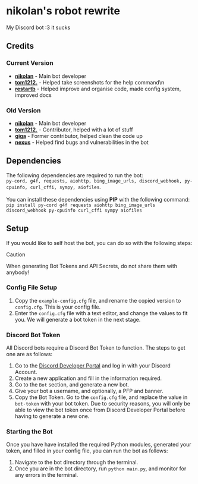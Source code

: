 # nikolan's robot rewrite
My Discord bot :3 it sucks

## Credits
### Current Version
- [**nikolan**](https://git.nikolan.xyz/nikolan) - Main bot developer
- [**tom1212.**](https://github.com/thepotatolover) - Helped take screenshots for the help command\n
- [**restartb**](https://github.com/restartb) - Helped improve and organise code, made config system, improved docs
  
### Old Version
- [**nikolan**](https://git.nikolan.xyz/nikolan) - Main bot developer
- [**tom1212.**](https://github.com/thepotatolover) - Contributor, helped with a lot of stuff
- [**giga**](https://github.com/fikinoob) - Former contributor, helped clean the code up
- [**nexus**](https://github.com/lhwe) - Helped find bugs and vulnerabilities in the bot

## Dependencies
The following dependencies are required to run the bot:\
`py-cord, g4f, requests, aiohttp, bing_image_urls, discord_webhook, py-cpuinfo, curl_cffi, sympy, aiofiles`.\
\
You can install these dependencies using **PIP** with the following command:\
`pip install py-cord g4f requests aiohttp bing_image_urls discord_webhook py-cpuinfo curl_cffi sympy aiofiles`

## Setup
If you would like to self host the bot, you can do so with the following steps:
> [!CAUTION]
> When generating Bot Tokens and API Secrets, do not share them with anybody!

### Config File Setup
1. Copy the `example-config.cfg` file, and rename the copied version to `config.cfg`. This is your config file.
2. Enter the `config.cfg` file with a text editor, and change the values to fit you. We will generate a bot token in the next stage.

### Discord Bot Token
All Discord bots require a Discord Bot Token to function. The steps to get one are as follows:
1. Go to the [Discord Developer Portal](https://discord.com/developers/applications) and log in with your Discord Account.
2. Create a new application and fill in the information required.
3. Go to the `Bot` section, and generate a new bot.
4. Give your bot a username, and optionally, a PFP and banner.
5. Copy the Bot Token. Go to the `config.cfg` file, and replace the value in `bot-token` with your bot token. Due to security reasons, you will only be able to view the bot token once from Discord Developer Portal before having to generate a new one.

### Starting the Bot
Once you have have installed the required Python modules, generated your token, and filled in your config file, you can run the bot as follows:
1. Navigate to the bot directory through the terminal.
2. Once you are in the bot directory, run `python main.py`, and monitor for any errors in the terminal.